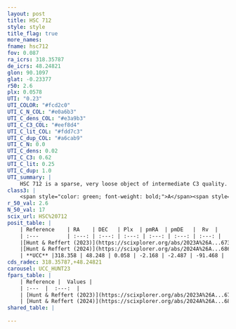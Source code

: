 ```yaml
---
layout: post
title: HSC 712
style: style
title_flag: true
more_names: 
fname: hsc712
fov: 0.087
ra_icrs: 318.35787
de_icrs: 48.24821
glon: 90.1097
glat: -0.23377
r50: 2.6
plx: 0.0578
UTI: "0.23"
UTI_COLOR: "#fcd2c0"
UTI_C_N_COL: "#e0a6b3"
UTI_C_dens_COL: "#e3a9b3"
UTI_C_C3_COL: "#eef8d4"
UTI_C_lit_COL: "#fdd7c3"
UTI_C_dup_COL: "#a6cab9"
UTI_C_N: 0.0
UTI_C_dens: 0.02
UTI_C_C3: 0.62
UTI_C_lit: 0.25
UTI_C_dup: 1.0
UTI_summary: |
    HSC 712 is a sparse, very loose object of intermediate C3 quality. It was recently reported in the literature.<br><br><span style="color: #99180f; font-weight: bold;">Warning: </span>contains less than 25 stars with <i>P>0.5</i> estimated.
class3: |
    <span style="color: green; font-weight: bold;">A</span><span style="color: red; font-weight: bold;">C</span>
r_50_val: 2.6
N_50_val: 17
scix_url: HSC%20712
posit_table: |
    | Reference    | RA    | DEC   | Plx  | pmRA  | pmDE   |  Rv  |
    | :---         | :---: | :---: | :---: | :---: | :---: | :---: |
    |[Hunt & Reffert (2023)](https://scixplorer.org/abs/2023A%26A...673A.114H) | 318.361 | 48.244 | 0.052 | -2.161 | -2.477 | -- |
    |[Hunt & Reffert (2024)](https://scixplorer.org/abs/2024A%26A...686A..42H) | 318.361 | 48.244 | 0.052 | -2.161 | -2.477 | -- |
    | **UCC** |318.358 | 48.248 | 0.058 | -2.168 | -2.487 | -91.468 | 
cds_radec: 318.35787,+48.24821
carousel: UCC_HUNT23
fpars_table: |
    | Reference |  Values |
    | :---  |  :---:  |
    | [Hunt & Reffert (2023)](https://scixplorer.org/abs/2023A%26A...673A.114H) | `AV50=5.191, diffAV50=1.709, MOD50=15.502, logAge50=8.524` |
    | [Hunt & Reffert (2024)](https://scixplorer.org/abs/2024A%26A...686A..42H) | `MassJ=7859.37` |
shared_table: |
    
---
```

